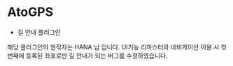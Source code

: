 # AtoGPS

- 길 안내 플러그인

해당 플러그인의 원작자는 HANA 님 입니다.
UI기능 리마스터와 네비게이션 이용 시 첫번째에 등록된 좌표로만 길 안내가 되는 버그를 수정하였습니다.
